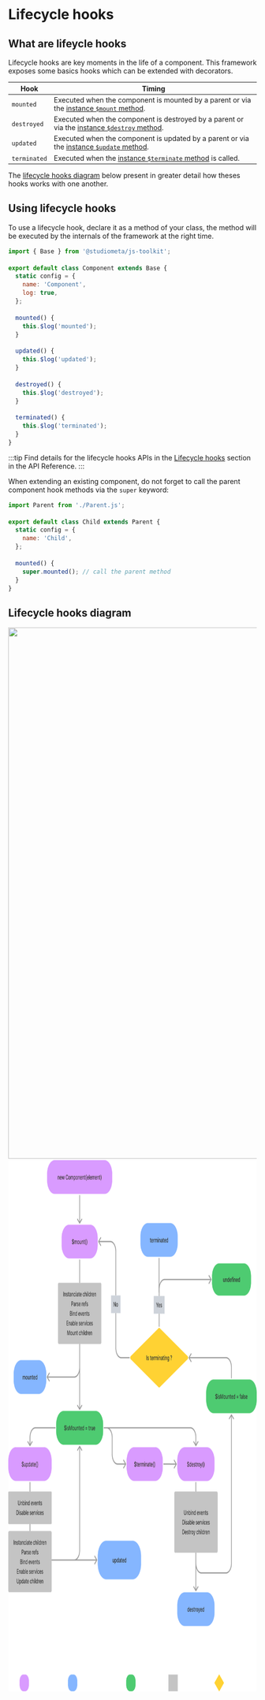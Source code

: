 # Lifecycle hooks

## What are lifeycle hooks

Lifecycle hooks are key moments in the life of a component. This framework exposes some basics hooks which can be extended with decorators.

| Hook         | Timing                                                                                                                            |
| ------------ | --------------------------------------------------------------------------------------------------------------------------------- |
| `mounted`    | Executed when the component is mounted by a parent or via the [instance `$mount` method](/api/instance-methods.html#mount).       |
| `destroyed`  | Executed when the component is destroyed by a parent or via the [instance `$destroy` method](/api/instance-methods.html#destroy). |
| `updated`    | Executed when the component is updated by a parent or via the [instance `$update` method](/api/instance-methods.html#update).     |
| `terminated` | Executed when the [instance `$terminate` method](/api/instance-methods.html#update) is called.                                    |

The [lifecycle hooks diagram](#lifecycle-hooks-diagram) below present in greater detail how theses hooks works with one another.

## Using lifecycle hooks

To use a lifecycle hook, declare it as a method of your class, the method will be executed by the internals of the framework at the right time.

```js
import { Base } from '@studiometa/js-toolkit';

export default class Component extends Base {
  static config = {
    name: 'Component',
    log: true,
  };

  mounted() {
    this.$log('mounted');
  }

  updated() {
    this.$log('updated');
  }

  destroyed() {
    this.$log('destroyed');
  }

  terminated() {
    this.$log('terminated');
  }
}
```

:::tip
Find details for the lifecycle hooks APIs in the [Lifecycle hooks](/api/methods-hooks-lifecycle.html) section in the API Reference.
:::

When extending an existing component, do not forget to call the parent component hook methods via the `super` keyword:

```js {8-10}
import Parent from './Parent.js';

export default class Child extends Parent {
  static config = {
    name: 'Child',
  };

  mounted() {
    super.mounted(); // call the parent method
  }
}
```

## Lifecycle hooks diagram

<div class="my-12 block-full-width">
  <img class="block dark:hidden mx-auto" width="900" height="1078" src="../../assets/lifecycle-hooks.svg" alt="" />
  <img class="hidden dark:block mx-auto" width="900" height="1078" src="../../assets/lifecycle-hooks-dark.svg" alt="" />
</div>

<!-- FigJam file: https://www.figma.com/file/afha9583dXdRnbZZ9OSww2/Untitled?node-id=0%3A1 -->
